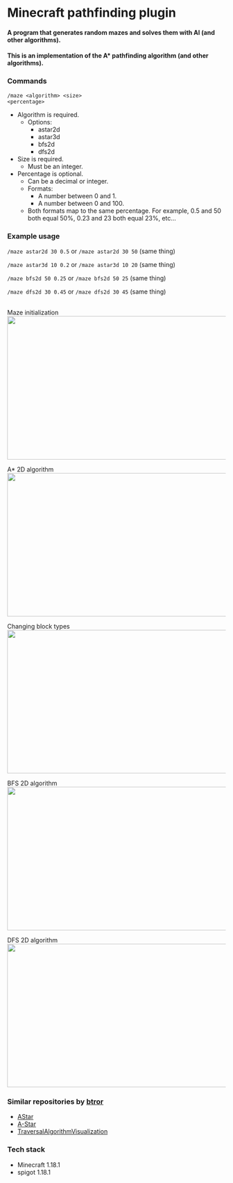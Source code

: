 # Minecraft pathfinding plugin

#### A program that generates random mazes and solves them with AI (and other algorithms).

#### This is an implementation of the A* pathfinding algorithm (and other algorithms).

### Commands
<code>/maze &lt;algorithm&gt; &lt;size&gt; &lt;percentage&gt;</code>

- Algorithm is required.
  - Options:
    - astar2d
    - astar3d
    - bfs2d
    - dfs2d
- Size is required.
  - Must be an integer.
- Percentage is optional.
  - Can be a decimal or integer.
  - Formats: 
    - A number between 0 and 1.
    - A number between 0 and 100.
  - Both formats map to the same percentage. For example, 0.5 and 50 both equal 50%, 0.23 and 23 both equal 23%, etc...
  
### Example usage
<code>/maze astar2d 30 0.5</code>
or
<code>/maze astar2d 30 50</code> (same thing)

<code>/maze astar3d 10 0.2</code>
or
<code>/maze astar3d 10 20</code> (same thing)

<code>/maze bfs2d 50 0.25</code>
or
<code>/maze bfs2d 50 25</code> (same thing)

<code>/maze dfs2d 30 0.45</code>
or
<code>/maze dfs2d 30 45</code> (same thing)

<br>
Maze initialization
<br>
<img src="Resources/part1.gif" width="550" height="330">

A* 2D algorithm
<br>
<img src="Resources/part2.gif" width="550" height="330">
<br>

Changing block types
<br>
<img src="Resources/part3.gif" width="550" height="330">
<br>

BFS 2D algorithm
<br>
<img src="Resources/part4.gif" width="550" height="330">
<br>

DFS 2D algorithm
<br>
<img src="Resources/part5.gif" width="550" height="330">
<br>

### Similar repositories by <a href="https://github.com/btror/AStar">btror</a>
- <a href="https://github.com/btror/AStar">AStar</a>
- <a href="https://github.com/btror/A-Star">A-Star</a>
- <a href="https://github.com/btror/TraversalAlgorithmVisualization">TraversalAlgorithmVisualization</a>


### Tech stack
- Minecraft 1.18.1
- spigot 1.18.1
